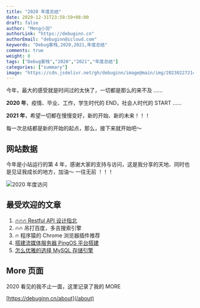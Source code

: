 ```yaml
---
title: "2020 年度总结"
date: 2020-12-31T23:59:59+08:00
draft: false
author: "Meng小羽"
authorLink: "https://debuginn.cn"
authorEmail: "debuginn@icloud.com"
keywords: "Debug客栈,2020,2021,年度总结"
comments: true
weight: 0
tags: ["Debug客栈","2020","2021","年度总结"]
categories: ["summary"]
image: "https://cdn.jsdelivr.net/gh/debuginn/image@main/img/202302272141603.jpeg"
---
```


今年，最大的感受就是时间过的太快了，一切都是那么的来不及 ......

**2020 年**，疫情、毕业、工作，学生时代的 END，社会人时代的 START ......

**2021 年**，希望一切都在慢慢变好，新的开始、新的未来！！！

每一次总结都是新的开始的起点，那么，接下来就开始吧～

## 网站数据

今年是小站运行的第 4 年，感谢大家的支持与访问，这是我分享的天地、同时也是见证我成长的地方，加油～ 一往无前 ！！！

![2020 年度访问](https://cdn.jsdelivr.net/gh/debuginn/image@main/img/202302272142177.png)

## 最受欢迎的文章

1. [🔥🔥🔥 Restful API 设计指北](/p/design-restful-api/)
2. 🔥🔥 吊打百度，多吉搜索引擎
3. 🔥 程序猿的 Chrome 浏览器插件推荐
4. [搭建流媒体服务器 PingOS 平台搭建](/p/pingos-build-sever/)
5. [怎么优雅的选择 MySQL 存储引擎](/p/mysql-chooes-storage-engine/)

## More 页面

2020 看见的我不止一面，这里记录了我的 MORE

[https://debuginn.cn/about](/about)